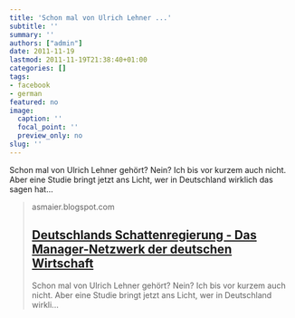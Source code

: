 ```yaml
---
title: 'Schon mal von Ulrich Lehner ...'
subtitle: ''
summary: ''
authors: ["admin"]
date: 2011-11-19
lastmod: 2011-11-19T21:38:40+01:00
categories: []
tags:
- facebook
- german
featured: no
image:
  caption: ''
  focal_point: ''
  preview_only: no
slug: ''
---
```

Schon mal von Ulrich Lehner gehört? Nein? Ich bis vor kurzem auch nicht. Aber eine Studie bringt jetzt ans Licht, wer in Deutschland wirklich das sagen hat...
> asmaier.blogspot.com
> ## [Deutschlands Schattenregierung - Das Manager-Netzwerk der deutschen Wirtschaft](http://asmaier.blogspot.com/2011/11/deutschlands-schattenregierung-das.html)
>
> Schon mal von Ulrich Lehner gehört? Nein? Ich bis vor kurzem auch nicht. Aber eine Studie bringt jetzt ans Licht, wer in Deutschland wirkli...


